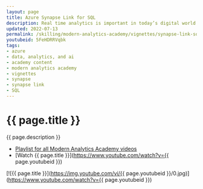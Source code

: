 ```yaml
---
layout: page
title: Azure Synapse Link for SQL
description: Real time analytics is important in today’s digital world. If your transactional data is stored in SQL, Synapse Link for SQL can help turn the transactional data into near real time analytical data. In this session, we will learn how Synapse Link for SQL works and how to get started.
updated: 2022-07-13
permalink: /skilling/modern-analytics-academy/vignettes/synapse-link-sql
youtubeid: 5FeHDRRVqbk
tags: 
- azure
- data, analytics, and ai
- academy content
- modern analytics academy
- vignettes
- synapse
- synapse link
- SQL
---
```


# {{ page.title }}

{{ page.description }}

* [Playlist for all Modern Analytics Academy videos](https://www.youtube.com/playlist?list=PLz7jPMmpNrjm35mPO6KcOeNdMEMSYKXfj)
* [Watch {{ page.title }}](https://www.youtube.com/watch?v={{ page.youtubeid }})

[![{{ page.title }}](https://img.youtube.com/vi/{{ page.youtubeid }}/0.jpg)](https://www.youtube.com/watch?v={{ page.youtubeid }})
